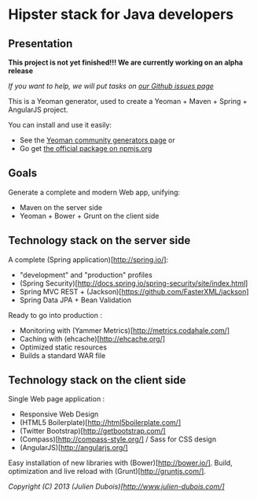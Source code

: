 Hipster stack for Java developers
==========================

Presentation
------------------

**This project is not yet finished!!! We are currently working on an alpha release**

*If you want to help, we will put tasks on [our Github issues page](https://github.com/jdubois/generator-jhipster/issues?labels=enhancement&page=1&state=open)*

This is a Yeoman generator, used to create a Yeoman + Maven + Spring + AngularJS project.

You can install and use it easily:

- See the [Yeoman community generators page](http://yeoman.io/community-generators.html) or
- Go get [the official package on npmjs.org](https://npmjs.org/package/generator-jhipster) 

Goals
-------------------

Generate a complete and modern Web app, unifying:

- Maven on the server side
- Yeoman + Bower + Grunt on the client side

Technology stack on the server side
--------------------

A complete (Spring application)[http://spring.io/]:

- "development" and "production" profiles
- (Spring Security)[http://docs.spring.io/spring-security/site/index.html]
- Spring MVC REST + (Jackson)[https://github.com/FasterXML/jackson]
- Spring Data JPA + Bean Validation

Ready to go into production :

- Monitoring with (Yammer Metrics)[http://metrics.codahale.com/]
- Caching with (ehcache)[http://ehcache.org/]
- Optimized static resources
- Builds a standard WAR file

Technology stack on the client side
--------------------

Single Web page application :

- Responsive Web Design
- (HTML5 Boilerplate)[http://html5boilerplate.com/]
- (Twitter Bootstrap)[http://getbootstrap.com/]
- (Compass)[http://compass-style.org/] / Sass for CSS design
- (AngularJS)[http://angularjs.org/]

Easy installation of new libraries with (Bower)[http://bower.io/].
Build, optimization and live reload with (Grunt)[http://gruntjs.com/].

*Copyright (C) 2013 (Julien Dubois)[http://www.julien-dubois.com/]*
